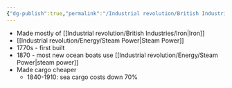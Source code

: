 ```yaml
---
{"dg-publish":true,"permalink":"/Industrial revolution/British Industries/Steamships/"}
---
```



* Made mostly of [[Industrial revolution/British Industries/Iron\|Iron]]
* [[Industrial revolution/Energy/Steam Power\|Steam Power]]
* 1770s - first built
* 1870 - most new ocean boats use [[Industrial revolution/Energy/Steam Power\|steam power]]
* Made cargo cheaper
	* 1840-1910: sea cargo costs down 70%